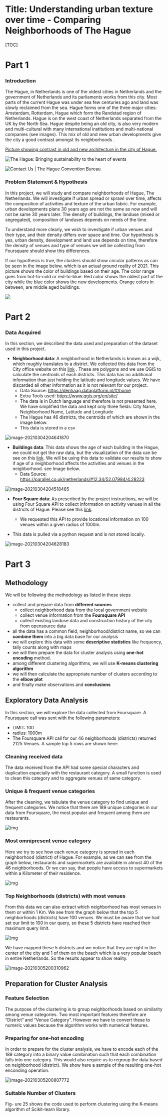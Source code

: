# Title: Understanding urban texture over time - Comparing Neighborhoods of The Hague

#### 

[TOC]

#### 



# Part 1

### Introduction 



The Hague, in Netherlands is one of the oldest cities in Netherlands and the government of Netherlands and its parliaments works from this city. Most parts of the current Hague was under sea few centuries ago and land was slowly reclaimed from the sea. Hague forms one of the three major cities: Amsterdam, Rotterdam, Hague which form the Randstad region of Netherlands. Hague is on the west coast of Netherlands separated from the UK by the North Sea. Hague despite being an old city, is also very modern and multi-cultural with many international institutions and multi-national companies (see images). This mix of old and new urban developments give the city a good contrast amongst its neighborhoods . 







<u>Picture showing contrast in old and new architecture  in the city of Hague.</u>

![The Hague: Bringing sustainability to the heart of events](https://www.sustaineurope.com/images/binnehof%20with%20swan.jpg?crc=212812994)



![Contact Us | The Hague Convention Bureau](https://conventionbureau.thehague.com/sites/thcb_corp/files/styles/content_image_small_500x/public/2020-01/skyline%20buildings%20from%20above_0.png?itok=IhYKj6oP)



### Problem Statement & Hypothesis



In this project, we will study and compare neighborhoods of Hague, The Netherlands. We will investigate if urban spread or sprawl over time, affects the composition of activities and texture of the urban fabric. For example, urban developments plans 30 years ago are not the same as now and will not be same 30 years later. The density of buildings, the landuse (mixed or segregated), composition of landuses depends on needs of the time. 



To understand more clearly, we wish to investigate if urban venues and their type, and their density differs over space and time.  Our hypothesis is yes, urban density, development  and land use depends on time, therefore the density of venues and type of venues we will be collecting from Foursquare should show this differences.



If our hypothesis is true, the clusters should show circular patterns as can be seen in the image below, which is an actual ground reality of 2021. This picture shows the color of buildings based on their age. The color range goes from hot-to-cold or red-to-blue. Red color shows the oldest part of the city while the blue color shows the new developments. Orange colors in between, are middle aged buildings. 



![](image-20210304204518465.png)







# Part 2

### Data Acquired

In this section, we described the data used  and preparation of the dataset used in this project. 

- **Neighborhood data**: A neighborhood in Netherlands is known as a wijk, which roughly translates to a district. We collected this data from the City office website on this [link](https://denhaag.dataplatform.nl/#/home) . These are polygons and we use QGIS to calculate the centroids of each districts. This data has no additional information than just holding the latitude and longitude values. We have discarded all other information as it is not relevant for our project. 
  - Data Source: https://denhaag.dataplatform.nl/#/home
  - Extra Tools used: https://www.qgis.org/en/site/
  - The data is in Dutch language and therefore is not presented here. We have simplified the data and kept only three fields: City Name, Neighborhood Name, Latitude and Longitude
  - The Hague has 46 districts, the centroids of which are shown in the image below.
  - This data is stored in a csv

![image-20210304204641870](image-20210304204641870.png)



- **Buildings data**:  This data shows the age of each building in the Hague, we could not get the raw data, but the visualization of the data can be see on this [link](https://parallel.co.uk/netherlands/#12.34/52.07984/4.28223). We will be using this data to validate our results to show if age of a neighborhood affects the activities and venues in the neighborhood. see Image below. 
  - Data Source:  https://parallel.co.uk/netherlands/#12.34/52.07984/4.28223



![image-20210304204518465](image-20210304204518465.png)



- **Four Square data**: As prescribed by the project instructions, we will be using Four Square API to collect information on activity venues in all the districts of Hague.  Please see this [link](https://developer.foursquare.com/). 

  - We requested this API to provide locational information on 100 venues within a given radius of 1000m.

- This data is pulled via a python request and is not stored locally.

  

![image-20210304204828183](image-20210304204828183.png)



# Part 3



## Methodology 

We will be following the methodology as listed in these steps

- collect and prepare data from **different sources**
  - collect neighborhood data from the local government website
  - collect venue information from the **Foursquare API**
  - collect existing landuse data and construction history of the city from opensource data 
- all the data has a common field, neighborhood/district name, so we can **combine them** into a big data base for our analysis
- we will explore this data with some **descriptive statistics** like frequency, tally counts along with maps
- we will then prepare the data for cluster analysis using **one-hot encoding** method. 
- among different clustering algorithms, we will use **K-means clustering algorithm**
- we will then calculate the appropriate number of clusters according to the **elbow plot**
- and finally make observations and **conclusions**



## Exploratory Data Analysis



In this section, we will explore the data collected from Foursquare. A Foursquare call was sent with the following parameters:

- LIMIT: 100
- radius: 1000m
- The Foursquare API call for our 46 neighborhoods (districts) returned 2125 Venues. A sample top 5 rows are shown here:

###  Cleaning received data

The data received from the API had some special characters and duplication especially with the restaurant category. A small function is used to clean this category and to aggregate venues of same category.



###  Unique & frequent venue categories

After the cleaning, we tabulate the venue category to find unique and frequent categories. We notice that there are 189 unique categories in our data from Foursquare, the most popular and frequent among them are restaurants. 

![img](img1.png)



###  Most omnipresent venue category

Here we try to see how each venue category is spread in each neighborhood (district) of Hague. For example, as we can see from the graph below, restaurants and supermarkets are available in almost 40 of the 46 neighborhoods. Or we can say, that people have access to supermarkets within a Kilometer of their residence. 

![img](img2.png)



### Top Neighborhoods (districts) with most venues

From this data we can also extract which neighborhood has most venues in them or within 1 Km. We see from the graph below that the top 5 neighborhoods (districts) have 100 venues. We must be aware that we had set our limit to 100 in our query, so these 5 districts have reached their maximum query limit. 



![img](img3.png)



We have mapped these 5 districts and we notice that they are right in the center of the city and 1 of them on the beach which is a very popular beach in entire Netherlands. So the results appear to show reality.

![image-20210305200310962](image-20210305200310962.png)



## Preparation for Cluster Analysis



### Feature Selection

The purpose of the clustering is to group neighborhoods based on similarity among venue categories. Two most important features therefore are “District” and “Venue Category”. However we have to convert these to numeric values because the algorithm works with numerical features.




### Preparing for one-hot encoding

In order to prepare for the cluster analysis, we have to encode each of the 189 category into a binary value combination such that each combination falls into one category. This would also require us to regroup the data based on neighborhood (district).  We show here a sample of the resulting one-hot enconding operation.



![image-20210305200807772](image-20210305200807772.png)



### Suitable Number of Clusters



Fig- ure 25 shows the code used to perform clustering using the K-means algorithm of Scikit-learn library. 